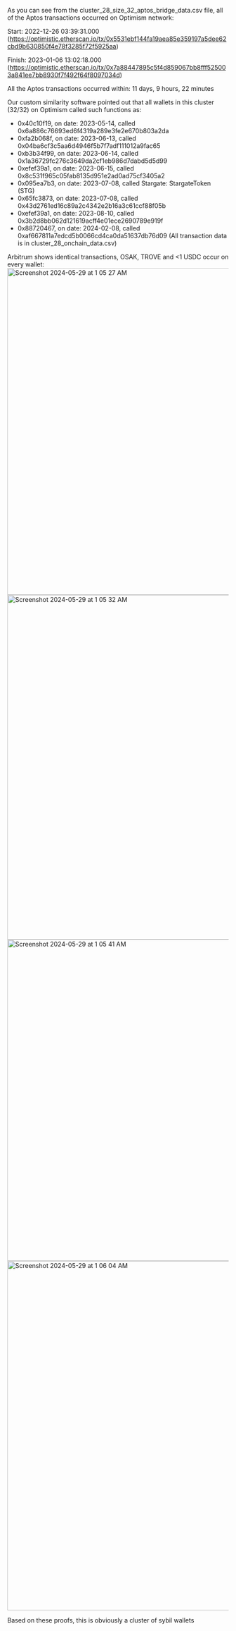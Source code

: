As you can see from the cluster_28_size_32_aptos_bridge_data.csv file, all of the Aptos transactions occurred on Optimism network:

Start: 2022-12-26 03:39:31.000 (https://optimistic.etherscan.io/tx/0x5531ebf144fa19aea85e359197a5dee62cbd9b630850f4e78f3285f72f5925aa)

Finish: 2023-01-06 13:02:18.000 (https://optimistic.etherscan.io/tx/0x7a88447895c5f4d859067bb8fff525003a841ee7bb8930f7f492f64f8097034d)

All the Aptos transactions occurred within: 11 days, 9 hours, 22 minutes

Our custom similarity software pointed out that all wallets in this cluster (32/32) on Optimism called such functions as:

- 0x40c10f19, on date: 2023-05-14, called 0x6a886c76693ed6f4319a289e3fe2e670b803a2da
- 0xfa2b068f, on date: 2023-06-13, called 0x04ba6cf3c5aa6d4946f5b7f7adf111012a9fac65
- 0xb3b34f99, on date: 2023-06-14, called 0x1a36729fc276c3649da2cf1eb986d7dabd5d5d99
- 0xefef39a1, on date: 2023-06-15, called 0x8c531f965c05fab8135d951e2ad0ad75cf3405a2
- 0x095ea7b3, on date: 2023-07-08, called Stargate: StargateToken (STG)
- 0x65fc3873, on date: 2023-07-08, called 0x43d2761ed16c89a2c4342e2b16a3c61ccf88f05b
- 0xefef39a1, on date: 2023-08-10, called 0x3b2d8bb062d121619acff4e01ece2690789e919f
- 0x88720467, on date: 2024-02-08, called 0xaf667811a7edcd5b0066cd4ca0da51637db76d09
(All transaction data is in cluster_28_onchain_data.csv)


Arbitrum shows identical transactions, OSAK, TROVE and <1 USDC occur on every wallet:
<img width="742" alt="Screenshot 2024-05-29 at 1 05 27 AM" src="https://github.com/trippleter/same-aptos-receiver/assets/169191457/32572685-7946-4270-9638-a01b5a51ce97">
<img width="782" alt="Screenshot 2024-05-29 at 1 05 32 AM" src="https://github.com/trippleter/same-aptos-receiver/assets/169191457/568016fe-ffa9-4207-89d9-73d6a0cad5c0">
<img width="730" alt="Screenshot 2024-05-29 at 1 05 41 AM" src="https://github.com/trippleter/same-aptos-receiver/assets/169191457/306c12cb-e0df-4460-87f7-31f39e21e977">
<img width="793" alt="Screenshot 2024-05-29 at 1 06 04 AM" src="https://github.com/trippleter/same-aptos-receiver/assets/169191457/ffc67784-ea01-41c4-bc46-e840223c0d02">

Based on these proofs, this is obviously a cluster of sybil wallets
